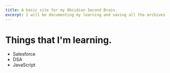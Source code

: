 ```yaml
---
title: A basic site for my Obsidian Second Brain.
excerpt: I will be documenting my learning and saving all the archives and important roadmaps in this public site of mine.
---
```

# Things that I'm learning.
- Salesforce
- DSA
- JavaScript
